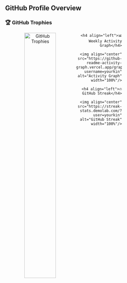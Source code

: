 ## GitHub Profile Overview

<div align="center">
  
  <h3 align="left">🏆 GitHub Trophies</h3>
  
  <img align="left" width="45%" src="https://github-profile-trophy.vercel.app/?username=yourkin" alt="GitHub Trophies"/>
  
  <div align="right" style="width: 50%;">
    
    <h4 align="left">📊 Weekly Activity Graph</h4>
    
    <img align="center" src="https://github-readme-activity-graph.vercel.app/graph?username=yourkin" alt="Activity Graph" width="100%"/>
    
    <h4 align="left">🔥 GitHub Streak</h4>
    
    <img align="center" src="https://streak-stats.demolab.com/?user=yourkin" alt="GitHub Streak" width="100%"/>
  
  </div>
  
</div>
